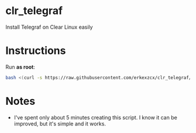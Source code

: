 # clr_telegraf
Install Telegraf on Clear Linux easily

# Instructions

Run **as root**:
```bash
bash <(curl -s https://raw.githubusercontent.com/erkexzcx/clr_telegraf/main/clr_telegraf.sh)
```

# Notes
* I've spent only about 5 minutes creating this script. I know it can be improved, but it's simple and it works.
